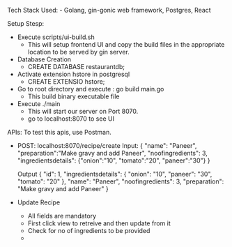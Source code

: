 Tech Stack Used:
    - Golang, gin-gonic web framework, Postgres, React

Setup Stesp:
- Execute scripts/ui-build.sh
    - This will setup frontend UI and copy the build files in the appropriate location to be served by gin server.
- Database Creation
    - CREATE DATABASE restaurantdb;
- Activate extension hstore in postgresql
    - CREATE EXTENSIO hstore;
- Go to root directory and execute : go build main.go
    - This build binary executable file
- Execute ./main
    - This will start our server on Port 8070.
    - go to localhost:8070 to see UI
 

APIs:
To test this apis, use Postman.

- POST: localhost:8070/recipe/create
    Input:
    {
        "name": "Paneer",
        "preparation":"Make gravy and add Paneer",
        "noofingredients": 3,
        "ingredientsdetails": {"onion":"10", "tomato":"20", "paneer":"30"}
    }

    Output
    {
        "id": 1,
        "ingredientsdetails": {
            "onion": "10",
            "paneer": "30",
            "tomato": "20"
        },
        "name": "Paneer",
        "noofingredients": 3,
        "preparation": "Make gravy and add Paneer"
    }

- Update Recipe
    - All fields are mandatory
    - First click view to retreive and then update from it
    - Check for no of ingredients to be provided
    - 

